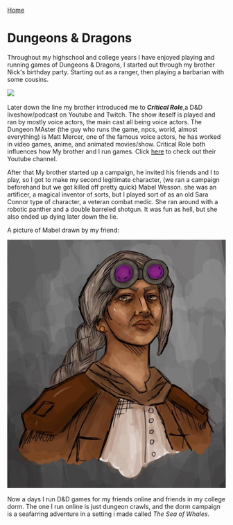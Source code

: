 [Home](README.md)

# Dungeons & Dragons

Throughout my highschool and college years I have enjoyed playing and running games of Dungeons & Dragons, I started out through my brother Nick's birthday party. Starting out as a ranger, then playing a barbarian with some cousins.

![](https://upload.wikimedia.org/wikipedia/en/d/d3/Critical_Role_logo%2C_from_social_media_2020.jpg)

Later down the line my brother introduced me to **_Critical Role_**,a D&D liveshow/podcast on Youtube and Twitch. The show iteself is played and ran by mostly voice actors, the main cast all being voice actors. The Dungeon MAster (the guy who runs the game, npcs, world, almost everything) is Matt Mercer, one of the famous voice actors, he has worked in video games, anime, and animated movies/show. Critical Role both influences how My brother and I run games. Click [here](https://www.youtube.com/c/criticalrole) to check out their Youtube channel.

After that My brother started up a campaign, he invited his friends and I to play, so I got to make my second legitimate character, (we ran a campaign beforehand but we got killed off pretty quick) Mabel Wesson. she was an artificer, a magical inventor of sorts, but I played sort of as an old Sara Connor type of character, a veteran combat medic. She ran around with a robotic panther and a double barreled shotgun. It was fun as hell, but she also ended up dying later down the lie.

A picture of Mabel drawn by my friend:

![](Mabel_Wesson.jpg)

Now a days I run D&D games for my friends online and friends in my college dorm. The one I run online is just dungeon crawls, and the dorm campaign is a seafarring adventure in a setting i made called _The Sea of Whales_.
